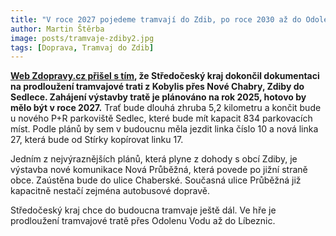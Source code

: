 ```yaml
---
title: "V roce 2027 pojedeme tramvají do Zdib, po roce 2030 až do Odoleny Vody a Líbeznic"
author: Martin Štěrba
image: posts/tramvaje-zdiby2.jpg
tags: [Doprava, Tramvaj do Zdib]
---
```


**[Web Zdopravy.cz přišel s tím](https://zdopravy.cz/tramvaji-do-zdib-do-ctyr-let-stredocesky-kraj-schvalil-i-pokracovani-do-odoleny-vody-182520/), že Středočeský kraj dokončil dokumentaci na prodloužení tramvajové trati z Kobylis přes Nové Chabry, Zdiby do Sedlece. Zahájení výstavby tratě je plánováno na rok 2025, hotovo by mělo být v roce 2027.** Trať bude dlouhá zhruba 5,2 kilometru a končit bude u nového P+R parkoviště Sedlec, které bude mít kapacit 834 parkovacích míst. Podle plánů by sem v budoucnu měla jezdit linka číslo 10 a nová linka 27, která bude od Stírky kopírovat linku 17.

Jedním z nejvýraznějších plánů, která plyne z dohody s obcí Zdiby, je výstavba nové komunikace Nová Průběžná, která povede po jižní straně obce. Zaústěna bude do ulice Chaberské. Současná ulice Průběžná již kapacitně nestačí zejména autobusové dopravě. 

Středočeský kraj chce do budoucna tramvaje ještě dál. Ve hře je prodloužení tramvajové tratě přes Odolenu Vodu až do Líbeznic.